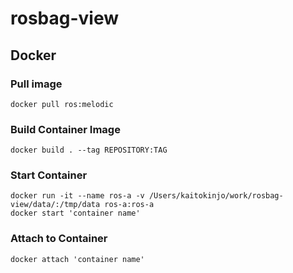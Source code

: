# rosbag-view

## Docker

### Pull image  
`docker pull ros:melodic`

### Build Container Image  
`docker build . --tag REPOSITORY:TAG`

### Start Container  
`docker run -it --name ros-a -v /Users/kaitokinjo/work/rosbag-view/data/:/tmp/data ros-a:ros-a`  
`docker start 'container name'`

### Attach to Container  
`docker attach 'container name'`